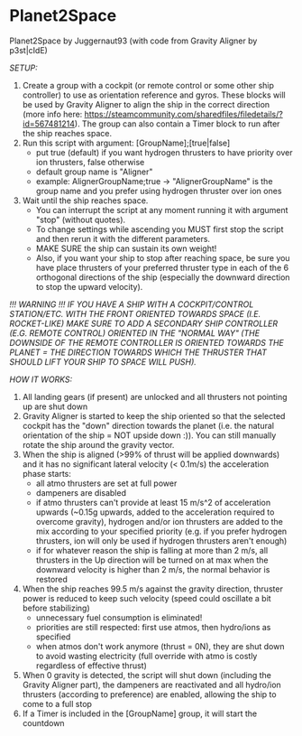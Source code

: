 # Planet2Space

Planet2Space by Juggernaut93 (with code from Gravity Aligner by p3st|cIdE)

*SETUP:*
   1) Create a group with a cockpit (or remote control or some other ship controller) to use as orientation reference and gyros.
      These blocks will be used by Gravity Aligner to align the ship in the correct direction
      (more info here: https://steamcommunity.com/sharedfiles/filedetails/?id=567481214).
      The group can also contain a Timer block to run after the ship reaches space.
   2) Run this script with argument: [GroupName];[true|false]
       - put true (default) if you want hydrogen thrusters to have priority over ion thrusters, false otherwise
       - default group name is "Aligner"
       - example: AlignerGroupName;true -> "AlignerGroupName" is the group name and you prefer using hydrogen thruster over ion ones
   3) Wait until the ship reaches space.
       - You can interrupt the script at any moment running it with argument "stop" (without quotes).
       - To change settings while ascending you MUST first stop the script and then rerun it with the different parameters.
       - MAKE SURE the ship can sustain its own weight!
       - Also, if you want your ship to stop after reaching space, be sure you have place thrusters of your preferred thruster
         type in each of the 6 orthogonal directions of the ship (especially the downward direction to stop the upward velocity).

*!!! WARNING !!!
IF YOU HAVE A SHIP WITH A COCKPIT/CONTROL STATION/ETC. WITH THE FRONT ORIENTED TOWARDS SPACE (I.E. ROCKET-LIKE) MAKE SURE TO
ADD A SECONDARY SHIP CONTROLLER (E.G. REMOTE CONTROL) ORIENTED IN THE "NORMAL WAY" (THE DOWNSIDE OF THE REMOTE CONTROLLER IS
ORIENTED TOWARDS THE PLANET = THE DIRECTION TOWARDS WHICH THE THRUSTER THAT SHOULD LIFT YOUR SHIP TO SPACE WILL PUSH).*

*HOW IT WORKS:*
   1) All landing gears (if present) are unlocked and all thrusters not pointing up are shut down
   2) Gravity Aligner is started to keep the ship oriented so that the selected cockpit has the "down" direction towards the planet
      (i.e. the natural orientation of the ship = NOT upside down :)). You can still manually rotate the ship around the gravity vector.
   3) When the ship is aligned (>99% of thrust will be applied downwards) and it has no significant lateral velocity (< 0.1m/s)
      the acceleration phase starts:
       - all atmo thrusters are set at full power
       - dampeners are disabled
       - if atmo thrusters can't provide at least 15 m/s^2 of acceleration upwards
         (~0.15g upwards, added to the acceleration required to overcome gravity),
         hydrogen and/or ion thrusters are added to the mix according to your specified priority
         (e.g. if you prefer hydrogen thrusters, ion will only be used if hydrogen thrusters aren't enough)
       - if for whatever reason the ship is falling at more than 2 m/s, all thrusters in the Up direction will be turned on at max
         when the downward velocity is higher than 2 m/s, the normal behavior is restored
   4) When the ship reaches 99.5 m/s against the gravity direction, thruster power is reduced to keep such velocity
      (speed could oscillate a bit before stabilizing)
       - unnecessary fuel consumption is eliminated!
       - priorities are still respected: first use atmos, then hydro/ions as specified
       - when atmos don't work anymore (thrust = 0N), they are shut down to avoid wasting electricity
         (full override with atmo is costly regardless of effective thrust)
   5) When 0 gravity is detected, the script will shut down (including the Gravity Aligner part), the dampeners are reactivated
      and all hydro/ion thrusters (according to preference) are enabled, allowing the ship to come to a full stop
   6) If a Timer is included in the [GroupName] group, it will start the countdown
